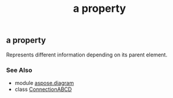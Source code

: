 ﻿---
title: a property
second_title: Aspose.Diagram for Python via .NET API References
description: 
type: docs
weight: 40
url: /python-net/aspose.diagram/connectionabcd/a/
is_root: false
---

## a property


Represents different information depending on its parent element.

### See Also
* module [aspose.diagram](../../)
* class [ConnectionABCD](/diagram/python-net/aspose.diagram/connectionabcd)
